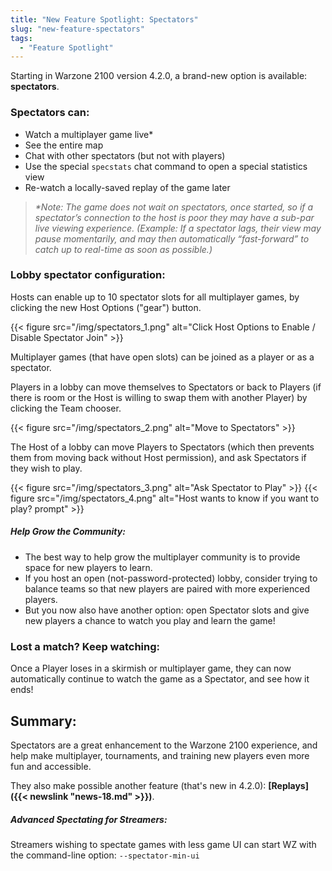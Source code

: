 ```yaml
---
title: "New Feature Spotlight: Spectators"
slug: "new-feature-spectators"
tags:
  - "Feature Spotlight"
---
```


Starting in Warzone 2100 version 4.2.0, a brand-new option is available: **spectators**.

### Spectators can:
- Watch a multiplayer game live*
- See the entire map
- Chat with other spectators (but not with players)
- Use the special `specstats` chat command to open a special statistics view
- Re-watch a locally-saved replay of the game later

> _*Note: The game does not wait on spectators, once started, so if a spectator’s connection to the host is poor they may have a sub-par live viewing experience. (Example: If a spectator lags, their view may pause momentarily, and may then automatically “fast-forward” to catch up to real-time as soon as possible.)_

### Lobby spectator configuration:

Hosts can enable up to 10 spectator slots for all multiplayer games, by clicking the new Host Options ("gear") button.

{{< figure src="/img/spectators_1.png" alt="Click Host Options to Enable / Disable Spectator Join" >}}

Multiplayer games (that have open slots) can be joined as a player or as a spectator.

Players in a lobby can move themselves to Spectators or back to Players (if there is room or the Host is willing to swap them with another Player) by clicking the Team chooser.

{{< figure src="/img/spectators_2.png" alt="Move to Spectators" >}}

The Host of a lobby can move Players to Spectators (which then prevents them from moving back without Host permission), and ask Spectators if they wish to play.

{{< figure src="/img/spectators_3.png" alt="Ask Spectator to Play" >}}
{{< figure src="/img/spectators_4.png" alt="Host wants to know if you want to play? prompt" >}}

##### Help Grow the Community:
- The best way to help grow the multiplayer community is to provide space for new players to learn.
- If you host an open (not-password-protected) lobby, consider trying to balance teams so that new players are paired with more experienced players.
- But you now also have another option: open Spectator slots and give new players a chance to watch you play and learn the game!

### Lost a match? Keep watching:

Once a Player loses in a skirmish or multiplayer game, they can now automatically continue to watch the game as a Spectator, and see how it ends!

## Summary:

Spectators are a great enhancement to the Warzone 2100 experience, and help make multiplayer, tournaments, and training new players even more fun and accessible.

They also make possible another feature (that's new in 4.2.0): **[Replays]({{< newslink "news-18.md" >}})**.

##### Advanced Spectating for Streamers:

Streamers wishing to spectate games with less game UI can start WZ with the command-line option: `--spectator-min-ui`
